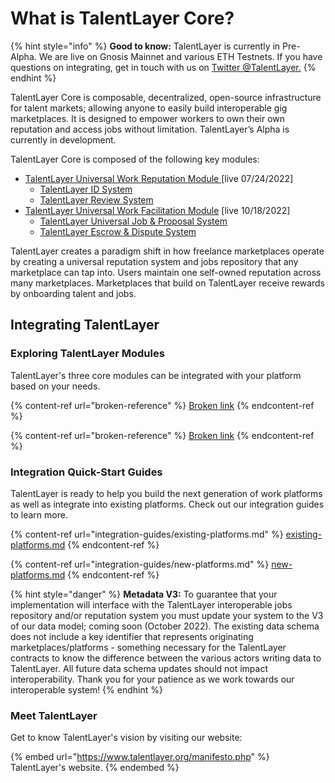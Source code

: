 # What is TalentLayer Core?

{% hint style="info" %}
**Good to know:** TalentLayer is currently in Pre-Alpha. We are live on Gnosis Mainnet and various ETH Testnets. If you have questions on integrating, get in touch with us on [Twitter @TalentLayer.](https://twitter.com/TalentLayer)
{% endhint %}

TalentLayer Core is composable, decentralized, open-source infrastructure for talent markets; allowing anyone to easily build interoperable gig marketplaces. It is designed to empower workers to own their own reputation and access jobs without limitation. TalentLayer’s Alpha is currently in development.

TalentLayer Core is composed of the following key modules:

* [TalentLayer Universal Work Reputation Module ](broken-reference)\[live 07/24/2022]
  * [TalentLayer ID System](work-reputation-module/what-is-talentlayer-id.md)
  * [TalentLayer Review System](work-reputation-module/reviews-and-reputation.md)
* [TalentLayer Universal Work Facilitation Module](broken-reference) \[live 10/18/2022]
  * [TalentLayer Universal Job & Proposal System](work-facilitation-module/jobs-and-proposals.md)
  * [TalentLayer Escrow & Dispute System](work-facilitation-module/escrow-and-dispute-system.md)

TalentLayer creates a paradigm shift in how freelance marketplaces operate by creating a universal reputation system and jobs repository that any marketplace can tap into. Users maintain one self-owned reputation across many marketplaces. Marketplaces that build on TalentLayer receive rewards by onboarding talent and jobs.

## Integrating TalentLayer

### Exploring TalentLayer Modules

TalentLayer's three core modules can be integrated with your platform based on your needs.&#x20;

{% content-ref url="broken-reference" %}
[Broken link](broken-reference)
{% endcontent-ref %}

{% content-ref url="broken-reference" %}
[Broken link](broken-reference)
{% endcontent-ref %}

### Integration Quick-Start Guides

TalentLayer is ready to help you build the next generation of work platforms as well as integrate into existing platforms. Check out our integration guides to learn more.&#x20;

{% content-ref url="integration-guides/existing-platforms.md" %}
[existing-platforms.md](integration-guides/existing-platforms.md)
{% endcontent-ref %}

{% content-ref url="integration-guides/new-platforms.md" %}
[new-platforms.md](integration-guides/new-platforms.md)
{% endcontent-ref %}

{% hint style="danger" %}
**Metadata V3:** To guarantee that your implementation will interface with the TalentLayer interoperable jobs repository and/or reputation system you must update your system to the V3 of our data model; coming soon (October 2022). The existing data schema does not include a key identifier that represents originating marketplaces/platforms - something necessary for the TalentLayer contracts to know the difference between the various actors writing data to TalentLayer. All future data schema updates should not impact interoperability. Thank you for your patience as we work towards our interoperable system!
{% endhint %}

### Meet TalentLayer

Get to know TalentLayer's vision by visiting our website:

{% embed url="https://www.talentlayer.org/manifesto.php" %}
TalentLayer's website.
{% endembed %}
